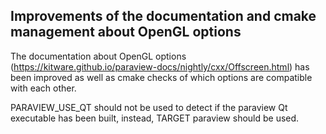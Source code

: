 ## Improvements of the documentation and cmake management about OpenGL options ##

The documentation about OpenGL options (https://kitware.github.io/paraview-docs/nightly/cxx/Offscreen.html)
has been improved as well as cmake checks of which options are compatible with each other.

PARAVIEW_USE_QT should not be used to detect if the paraview Qt executable
has been built, instead, TARGET paraview should be used.
